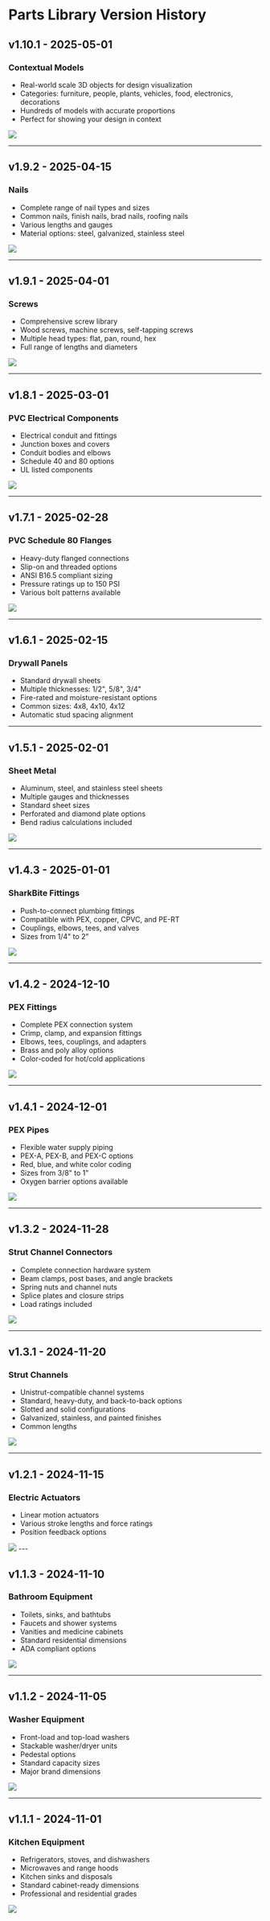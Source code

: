 # Parts Library Version History

## v1.10.1 - 2025-05-01
### Contextual Models
- Real-world scale 3D objects for design visualization
- Categories: furniture, people, plants, vehicles, food, electronics, decorations
- Hundreds of models with accurate proportions
- Perfect for showing your design in context
<img src="https://assets.craftyamigo.com/assets/update-assets/parts/contextual.png">

---

## v1.9.2 - 2025-04-15
### Nails
- Complete range of nail types and sizes
- Common nails, finish nails, brad nails, roofing nails
- Various lengths and gauges
- Material options: steel, galvanized, stainless steel
<img src="https://assets.craftyamigo.com/assets/update-assets/parts/nails.png">

---

## v1.9.1 - 2025-04-01
### Screws
- Comprehensive screw library
- Wood screws, machine screws, self-tapping screws
- Multiple head types: flat, pan, round, hex
- Full range of lengths and diameters
<img src="https://assets.craftyamigo.com/assets/update-assets/parts/screws.png">

---

## v1.8.1 - 2025-03-01
### PVC Electrical Components
- Electrical conduit and fittings
- Junction boxes and covers
- Conduit bodies and elbows
- Schedule 40 and 80 options
- UL listed components
<img src="https://assets.craftyamigo.com/assets/update-assets/parts/electric.png">

---

## v1.7.1 - 2025-02-28
### PVC Schedule 80 Flanges
- Heavy-duty flanged connections
- Slip-on and threaded options
- ANSI B16.5 compliant sizing
- Pressure ratings up to 150 PSI
- Various bolt patterns available
<img src="https://assets.craftyamigo.com/assets/update-assets/parts/flange.png">

---

## v1.6.1 - 2025-02-15
### Drywall Panels
- Standard drywall sheets
- Multiple thicknesses: 1/2", 5/8", 3/4"
- Fire-rated and moisture-resistant options
- Common sizes: 4x8, 4x10, 4x12
- Automatic stud spacing alignment

---

## v1.5.1 - 2025-02-01
### Sheet Metal
- Aluminum, steel, and stainless steel sheets
- Multiple gauges and thicknesses
- Standard sheet sizes
- Perforated and diamond plate options
- Bend radius calculations included
<img src="https://assets.craftyamigo.com/assets/update-assets/parts/sheetmetal.png">

---

## v1.4.3 - 2025-01-01
### SharkBite Fittings
- Push-to-connect plumbing fittings
- Compatible with PEX, copper, CPVC, and PE-RT
- Couplings, elbows, tees, and valves
- Sizes from 1/4" to 2"
<img src="https://assets.craftyamigo.com/assets/update-assets/parts/sharkbite.png">

---

## v1.4.2 - 2024-12-10
### PEX Fittings
- Complete PEX connection system
- Crimp, clamp, and expansion fittings
- Elbows, tees, couplings, and adapters
- Brass and poly alloy options
- Color-coded for hot/cold applications
<img src="https://assets.craftyamigo.com/assets/update-assets/parts/pex-fittings.png">

---

## v1.4.1 - 2024-12-01
### PEX Pipes
- Flexible water supply piping
- PEX-A, PEX-B, and PEX-C options
- Red, blue, and white color coding
- Sizes from 3/8" to 1"
- Oxygen barrier options available
<img src="https://assets.craftyamigo.com/assets/update-assets/parts/pex.png">

---

## v1.3.2 - 2024-11-28
### Strut Channel Connectors
- Complete connection hardware system
- Beam clamps, post bases, and angle brackets
- Spring nuts and channel nuts
- Splice plates and closure strips
- Load ratings included
<img src="https://assets.craftyamigo.com/assets/update-assets/parts/strut.png">

---

## v1.3.1 - 2024-11-20
### Strut Channels
- Unistrut-compatible channel systems
- Standard, heavy-duty, and back-to-back options
- Slotted and solid configurations
- Galvanized, stainless, and painted finishes
- Common lengths
<img src="https://assets.craftyamigo.com/assets/update-assets/parts/strut-channel-selector.png">

---

## v1.2.1 - 2024-11-15
### Electric Actuators
- Linear motion actuators
- Various stroke lengths and force ratings
- Position feedback options
<img src="https://assets.craftyamigo.com/assets/update-assets/parts/actuator.png">
---

## v1.1.3 - 2024-11-10
### Bathroom Equipment
- Toilets, sinks, and bathtubs
- Faucets and shower systems
- Vanities and medicine cabinets
- Standard residential dimensions
- ADA compliant options
<img src="https://assets.craftyamigo.com/assets/update-assets/parts/toilet.png">

---

## v1.1.2 - 2024-11-05
### Washer Equipment
- Front-load and top-load washers
- Stackable washer/dryer units
- Pedestal options
- Standard capacity sizes
- Major brand dimensions
<img src="https://assets.craftyamigo.com/assets/update-assets/parts/washer.png">

---

## v1.1.1 - 2024-11-01
### Kitchen Equipment
- Refrigerators, stoves, and dishwashers
- Microwaves and range hoods
- Kitchen sinks and disposals
- Standard cabinet-ready dimensions
- Professional and residential grades
<img src="https://assets.craftyamigo.com/assets/update-assets/parts/sink.png">
